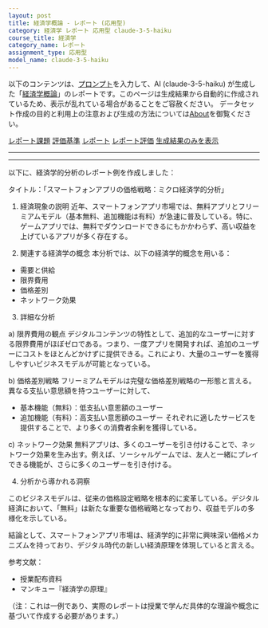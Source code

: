 ```yaml
---
layout: post
title: 経済学概論 - レポート (応用型)
category: 経済学 レポート 応用型 claude-3-5-haiku
course_title: 経済学
category_name: レポート
assignment_type: 応用型
model_name: claude-3-5-haiku
---
```


以下のコンテンツは、[プロンプト](http://127.0.0.1:8000/generated/経済学/claude-3-5-haiku/prompt_レポート-応用型.md)を入力して、AI (claude-3-5-haiku) が生成した「[経済学概論](/contents/経済学/)」のレポートです。このページは生成結果から自動的に作成されているため、表示が乱れている場合があることをご容赦ください。
データセット作成の目的と利用上の注意および生成の方法については[About](/About)を御覧ください。

[レポート課題](../レポート課題-応用型)
[評価基準](../評価基準-応用型)
[レポート](../レポート-応用型)
[レポート評価](../レポート評価-応用型)
[生成結果のみを表示](http://127.0.0.1:8000/generated/経済学/claude-3-5-haiku/レポート-応用型.md)
  

***
***
  
以下に、経済学的分析のレポート例を作成しました：

タイトル：「スマートフォンアプリの価格戦略：ミクロ経済学的分析」

1. 経済現象の説明
近年、スマートフォンアプリ市場では、無料アプリとフリーミアムモデル（基本無料、追加機能は有料）が急速に普及している。特に、ゲームアプリでは、無料でダウンロードできるにもかかわらず、高い収益を上げているアプリが多く存在する。

2. 関連する経済学の概念
本分析では、以下の経済学的概念を用いる：
- 需要と供給
- 限界費用
- 価格差別
- ネットワーク効果

3. 詳細な分析

a) 限界費用の観点
デジタルコンテンツの特性として、追加的なユーザーに対する限界費用がほぼゼロである。つまり、一度アプリを開発すれば、追加のユーザーにコストをほとんどかけずに提供できる。これにより、大量のユーザーを獲得しやすいビジネスモデルが可能となっている。

b) 価格差別戦略
フリーミアムモデルは完璧な価格差別戦略の一形態と言える。異なる支払い意思額を持つユーザーに対して、
- 基本機能（無料）：低支払い意思額のユーザー
- 追加機能（有料）：高支払い意思額のユーザー
それぞれに適したサービスを提供することで、より多くの消費者余剰を獲得している。

c) ネットワーク効果
無料アプリは、多くのユーザーを引き付けることで、ネットワーク効果を生み出す。例えば、ソーシャルゲームでは、友人と一緒にプレイできる機能が、さらに多くのユーザーを引き付ける。

4. 分析から導かれる洞察

このビジネスモデルは、従来の価格設定戦略を根本的に変革している。デジタル経済において、「無料」は新たな重要な価格戦略となっており、収益モデルの多様化を示している。

結論として、スマートフォンアプリ市場は、経済学的に非常に興味深い価格メカニズムを持っており、デジタル時代の新しい経済原理を体現していると言える。

参考文献：
- 授業配布資料
- マンキュー『経済学の原理』

（注：これは一例であり、実際のレポートは授業で学んだ具体的な理論や概念に基づいて作成する必要があります。）
